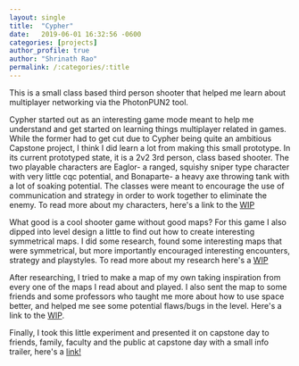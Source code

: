 ```yaml
---
layout: single
title:  "Cypher"
date:   2019-06-01 16:32:56 -0600
categories: [projects] 
author_profile: true
author: "Shrinath Rao"
permalink: /:categories/:title
---
```

This is a small class based third person shooter that helped me learn about multiplayer networking via the PhotonPUN2 tool.

Cypher started out as an interesting game mode meant to help me understand and get started on learning things multiplayer related in games. While the former had to get cut due to Cypher being quite an ambitious Capstone project, I think I did learn a lot from making this small prototype.  In its current prototyped state, it is a 2v2 3rd person, class based shooter. The two playable characters are Eaglor- a ranged, squishy sniper type character with very little cqc potential, and Bonaparte- a heavy axe throwing tank with a lot of soaking potential. The classes were meant to encourage the use of communication and strategy in order to work together to eliminate the enemy. To read more about my characters, here's a link to the <a href="https://shrinathrao97.github.io/blog/WIP-4#">WIP</a>

What good is a cool shooter game without good maps? For this game I also dipped into level design a little to find out how to create interesting symmetrical maps. I did some research, found some interesting maps that were symmetrical, but more importantly encouraged interesting encounters, strategy and playstyles. To read more about my research here's a <a href="https://shrinathrao97.github.io/blog/WIP-2">WIP</a> 

After researching, I tried to make a map of my own taking inspiration from every one of the maps I read about and played. I also sent the map to some friends and some professors who taught me more about how to use space better, and helped me see some potential flaws/bugs in the level. Here's a link to the <a href="https://shrinathrao97.github.io/blog/WIP-3">WIP</a>.

Finally, I took this little experiment and presented it on capstone day to friends, family, faculty and the public at capstone day with a small info trailer, here's a <a href="https://youtu.be/05E04-Kdfa0">link!</a>  


